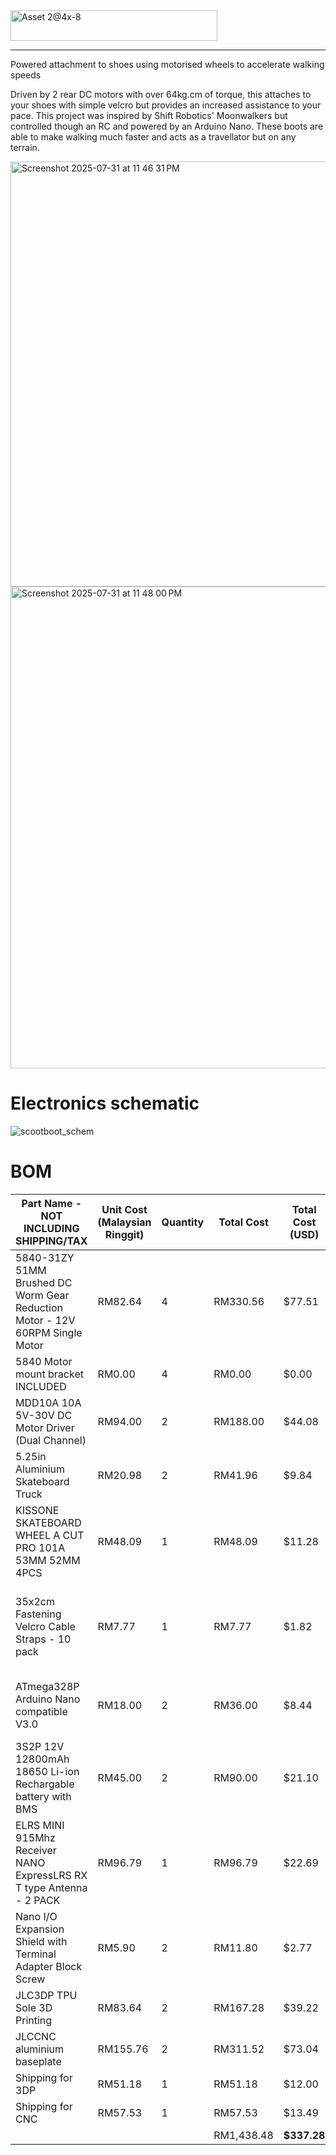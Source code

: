 <img width="330.8" height="49.2" alt="Asset 2@4x-8" src="https://github.com/user-attachments/assets/bd06d09e-0762-43f7-ba39-2379e8952533" />

---
Powered attachment to shoes using motorised wheels to accelerate walking speeds

Driven by 2 rear DC motors with over 64kg.cm of torque, this attaches to your shoes with simple velcro but provides an increased assistance to your pace. This project was inspired by Shift Robotics' Moonwalkers but controlled though an RC and powered by an Arduino Nano. These boots are able to make walking much faster and acts as a travellator but on any terrain.

<img width="1000" height="680" alt="Screenshot 2025-07-31 at 11 46 31 PM" src="https://github.com/user-attachments/assets/c38f76b9-dbdd-46b3-87a9-a18461eb9d8c" />
<img width="1240" height="771" alt="Screenshot 2025-07-31 at 11 48 00 PM" src="https://github.com/user-attachments/assets/4ee305b4-67a3-4d07-90a2-0f28e23d97a4" />

# Electronics schematic
![scootboot_schem](https://github.com/user-attachments/assets/5532c167-4d1a-4292-ab6c-b0f388838e58)

# BOM
|Part Name - NOT INCLUDING SHIPPING/TAX                                      |Unit Cost (Malaysian Ringgit)|Quantity|Total Cost|Total Cost (USD)|Product Link                                                                                                                                                                                                                                                                                       |
|----------------------------------------------------------------------------|-----------------------------|--------|----------|----------------|---------------------------------------------------------------------------------------------------------------------------------------------------------------------------------------------------------------------------------------------------------------------------------------------------|
|5840-31ZY 51MM Brushed DC Worm Gear Reduction Motor - 12V 60RPM Single Motor|RM82.64                      |4       |RM330.56  |$77.51          |https://shopee.com.my/product/1079294791/25333786998/                                                                                                                                                                                                                                              |
|5840 Motor mount bracket INCLUDED                                           |RM0.00                       |4       |RM0.00    |$0.00           |https://shopee.com.my/product/1079294791/25333786998/                                                                                                                                                                                                                                              |
|MDD10A 10A 5V-30V DC Motor Driver (Dual Channel)                            |RM94.00                      |2       |RM188.00  |$44.08          |https://my.cytron.io/p-10amp-5v-30v-dc-motor-driver-2-channels                                                                                                                                                                                                                                     |
|5.25in Aluminium Skateboard Truck                                           |RM20.98                      |2       |RM41.96   |$9.84           |https://shopee.com.my/Black-Skateboard-Truck-Long-Plate-Bridge-Base-Surfboard-steering-bracket-Hardware-i.1425994592.27470595967?xptdk=d91b4638-dd35-40e1-9ae4-8588c8be0d46                                                                                                                        |
|KISSONE SKATEBOARD WHEEL A CUT PRO 101A 53MM 52MM 4PCS                      |RM48.09                      |1       |RM48.09   |$11.28          |https://shopee.com.my/KISSONE-SKATEBOARD-WHEEL-A-CUT-PRO-101A-53MM-52MM-4PCS-i.233633652.29601886745?sp_atk=98b0c4fa-af18-411b-b14a-8c7795a7bd79&xptdk=98b0c4fa-af18-411b-b14a-8c7795a7bd79                                                                                                        |
|35x2cm Fastening Velcro Cable Straps - 10 pack                              |RM7.77                       |1       |RM7.77    |$1.82           |https://shopee.com.my/Reusable-Fastening-Cable-Straps-and-Organize-Cords-Cable-Ties-Set-10-30-Pack-Adjustable-Multi-Purpose-Hook-and-Loop-Cord-Ties-to-Keep-Cords-Organized-and-Tidy-i.397323644.28028169220?sp_atk=7ccb4330-d61d-4a76-8bef-7a9abcb3d4f9&xptdk=7ccb4330-d61d-4a76-8bef-7a9abcb3d4f9|
|ATmega328P Arduino Nano compatible V3.0                                     |RM18.00                      |2       |RM36.00   |$8.44           |https://shopee.com.my/Nano-V3.0-ATmega328P-controller-compatible-for-arduino-nano-CH340-USB-driver-with-Cable-i.42740247.42701321834?sp_atk=26fcf7db-28c5-4bf3-92be-5070631aa064&xptdk=26fcf7db-28c5-4bf3-92be-5070631aa064                                                                        |
|3S2P 12V 12800mAh 18650 Li-ion Rechargable battery with BMS                 |RM45.00                      |2       |RM90.00   |$21.10          |https://shopee.com.my/Jungla-3S2P-12V-12800mAh-battery-18650-Li-ion-12.8-Ah-Rechargeable-batteries-with-BMS-Lithium-JNOZ-L-i.1518479837.43251239041?sp_atk=4bb13abb-f315-4078-b590-54206c58335a&xptdk=4bb13abb-f315-4078-b590-54206c58335a                                                         |
|ELRS MINI 915Mhz Receiver NANO ExpressLRS RX T type Antenna - 2 PACK        |RM96.79                      |1       |RM96.79   |$22.69          |https://shopee.com.my/ELRS-MINI-915Mhz-Receiver-NANO-ExpressLRS-RX-T-type-Antenna-For-RC-FPV-Long-Range-Racing-Drone-Quadcopter-i.911670347.29822254765?sp_atk=65339af7-39ab-4c10-8989-90fe127b7111&xptdk=65339af7-39ab-4c10-8989-90fe127b7111                                                     |
|Nano I/O Expansion Shield with Terminal Adapter Block Screw                 |RM5.90                       |2       |RM11.80   |$2.77           |https://shopee.com.my/-NEW-SOLDERED-Nano-I-O-Pin-Expansion-Terminal-Adapter-Block-Screw-Shield-V1.0-for-Arduino-i.33091591.463168396                                                                                                                                                               |
|JLC3DP TPU Sole 3D Printing                                                 |RM83.64                      |2       |RM167.28  |$39.22          |https://jlc3dp.com/3d-printing-quote                                                                                                                                                                                                                                                               |
|JLCCNC aluminium baseplate                                                  |RM155.76                     |2       |RM311.52  |$73.04          |https://jlccnc.com/cnc-machining-quote                                                                                                                                                                                                                                                             |
|Shipping for 3DP                                                            |RM51.18                      |1       |RM51.18   |$12.00          |                                                                                                                                                                                                                                                                                                   |
|Shipping for CNC                                                            |RM57.53                      |1       |RM57.53   |$13.49          |                                                                                                                                                                                                                                                                                                   |
|                                                                            |                             |        |RM1,438.48|**$337.28**         |                                                                                                                                                                                                                                                                                                   |

